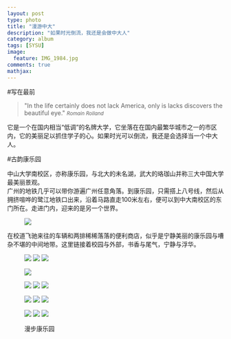 ```yaml
---
layout: post
type: photo
title: "漫游中大"
description: "如果时光倒流，我还是会做中大人"
category: album
tags: [SYSU]
image: 
  feature: IMG_1984.jpg
comments: true
mathjax: 
---
```

#写在最前
>&quot;In the life certainly does not lack America, only is lacks discovers the beautiful eye.&quot;
><small><cite title="Romain Rolland">Romain Rolland</cite></small>

<article class="post-body">它是一个在国内相当“低调”的名牌大学，它坐落在在国内最繁华城市之一的市区内，它的美丽足以抓住学子的心。如果时光可以倒流，我还是会选择当一个中大人。</article>

#古韵康乐园
<article class="post col-md-offset-1">中山大学南校区，亦称康乐园，与北大的未名湖，武大的珞珈山并称三大中国大学最美丽景观。</article>
<article  class="post col-md-offset-1">广州的地铁几乎可以带你游遍广州任意角落。到康乐园，只需搭上八号线，然后从拥挤喧哗的鹭江地铁口出来，沿着马路直走100米左右，便可以到中大南校区的东门所在。走进门内，迎来的是另一个世界。</article>
<figure>
<a href="{{ site.url }}/images/gallery/IMG_1990.jpg"><img src="{{ site.url }}/images/gallery/IMG_1990.jpg"></a>
</figure>
<article class = "post col-md-offset-1">在校道飞驰来往的车辆和两排稀稀落落的便利商店，似乎是宁静美丽的康乐园与嘈杂不堪的中间地带。这里链接着校园与外部，书香与尾气，宁静与浮华。</article>
<figure class="third">
	<a href="{{ site.url }}/images/gallery/IMG_1989.jpg"><img src="{{ site.url }}/images/gallery/IMG_1989.jpg"></a>
	<a href="{{ site.url }}/images/gallery/IMG_1988.jpg"><img src="{{ site.url }}/images/gallery/IMG_1988.jpg"></a>
	<a href="{{ site.url }}/images/gallery/IMG_1978.jpg"><img src="{{ site.url }}/images/gallery/IMG_1978.jpg"></a>
</figure>

<figure class="half">
	<a href="{{ site.url }}/images/gallery/IMG_1977.jpg"><img src="{{ site.url }}/images/gallery/IMG_1977.jpg"></a>
</figure>

<figure class="third">
	<a href="{{ site.url }}/images/gallery/IMG_1982.jpg"><img src="{{ site.url }}/images/gallery/IMG_1982.jpg"></a>
	<a href="{{ site.url }}/images/gallery/IMG_1971.jpg"><img src="{{ site.url }}/images/gallery/IMG_1971.jpg"></a>
	<a href="{{ site.url }}/images/gallery/IMG_1981.jpg"><img src="{{ site.url }}/images/gallery/IMG_1981.jpg"></a>
</figure>

<figure class="third">
	<a href="{{ site.url }}/images/gallery/IMG_1983.jpg"><img src="{{ site.url }}/images/gallery/IMG_1983.jpg"></a>
	<a href="{{ site.url }}/images/gallery/IMG_1985.jpg"><img src="{{ site.url }}/images/gallery/IMG_1985.jpg"></a>
	<a href="{{ site.url }}/images/gallery/IMG_1980.jpg"><img src="{{ site.url }}/images/gallery/IMG_1980.jpg"></a>
</figure>

<figure class="third">
	<a href="{{ site.url }}/images/gallery/IMG_1974.jpg"><img src="{{ site.url }}/images/gallery/IMG_1974.jpg"></a>
	<a href="{{ site.url }}/images/gallery/IMG_1970.jpg"><img src="{{ site.url }}/images/gallery/IMG_1970.jpg"></a>
	<a href="{{ site.url }}/images/gallery/IMG_1969.jpg"><img src="{{ site.url }}/images/gallery/IMG_1969.jpg"></a>
</figure>
<figure>
	<figcaption>漫步康乐园</figcaption>
</figure>